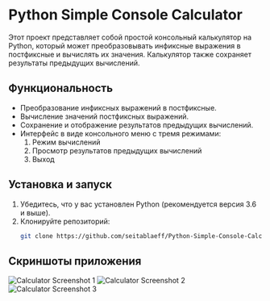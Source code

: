 # Python Simple Console Calculator

Этот проект представляет собой простой консольный калькулятор на Python, который может преобразовывать инфиксные выражения в постфиксные и вычислять их значения. Калькулятор также сохраняет результаты предыдущих вычислений.

## Функциональность

- Преобразование инфиксных выражений в постфиксные.
- Вычисление значений постфиксных выражений.
- Сохранение и отображение результатов предыдущих вычислений.
- Интерфейс в виде консольного меню с тремя режимами:
  1. Режим вычислений
  2. Просмотр результатов предыдущих вычислений
  3. Выход

## Установка и запуск

1. Убедитесь, что у вас установлен Python (рекомендуется версия 3.6 и выше).
2. Клонируйте репозиторий:
   ```bash
   git clone https://github.com/seitablaeff/Python-Simple-Console-Calculator.git

## Скриншоты приложения
![Calculator Screenshot 1](images_on_github/Calculator-1.png)
![Calculator Screenshot 2](images_on_github/Calculator-2.png)
![Calculator Screenshot 3](images_on_github/Calculator-3.png)
